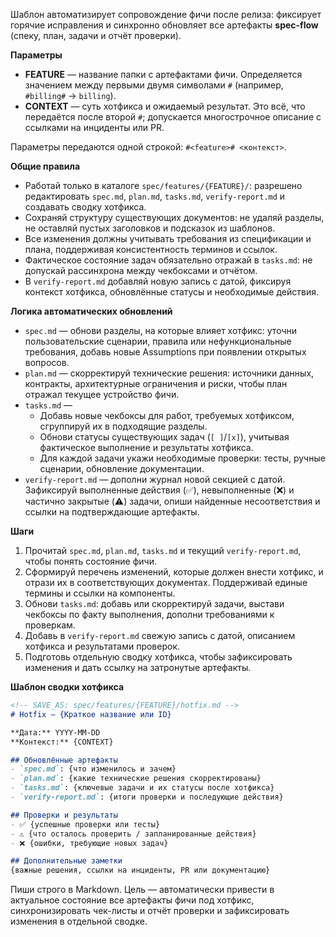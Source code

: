 <!-- spec-flow: хотфикс фичи -->

Шаблон автоматизирует сопровождение фичи после релиза: фиксирует горячие исправления и синхронно обновляет все артефакты **spec-flow** (спеку, план, задачи и отчёт проверки).

**Параметры**
- **FEATURE** — название папки с артефактами фичи. Определяется значением между первыми двумя символами `#` (например, `#billing#` → `billing`).
- **CONTEXT** — суть хотфикса и ожидаемый результат. Это всё, что передаётся после второй `#`; допускается многострочное описание с ссылками на инциденты или PR.

Параметры передаются одной строкой: `#<feature># <контекст>`.

**Общие правила**
- Работай только в каталоге `spec/features/{FEATURE}/`: разрешено редактировать `spec.md`, `plan.md`, `tasks.md`, `verify-report.md` и создавать сводку хотфикса.
- Сохраняй структуру существующих документов: не удаляй разделы, не оставляй пустых заголовков и подсказок из шаблонов.
- Все изменения должны учитывать требования из спецификации и плана, поддерживая консистентность терминов и ссылок.
- Фактическое состояние задач обязательно отражай в `tasks.md`: не допускай рассинхрона между чекбоксами и отчётом.
- В `verify-report.md` добавляй новую запись с датой, фиксируя контекст хотфикса, обновлённые статусы и необходимые действия.

**Логика автоматических обновлений**
- `spec.md` — обнови разделы, на которые влияет хотфикс: уточни пользовательские сценарии, правила или нефункциональные требования, добавь новые Assumptions при появлении открытых вопросов.
- `plan.md` — скорректируй технические решения: источники данных, контракты, архитектурные ограничения и риски, чтобы план отражал текущее устройство фичи.
- `tasks.md` —
  - Добавь новые чекбоксы для работ, требуемых хотфиксом, сгруппируй их в подходящие разделы.
  - Обнови статусы существующих задач (`[ ]`/`[x]`), учитывая фактическое выполнение и результаты хотфикса.
  - Для каждой задачи укажи необходимые проверки: тесты, ручные сценарии, обновление документации.
- `verify-report.md` — дополни журнал новой секцией с датой. Зафиксируй выполненные действия (✅), невыполненные (❌) и частично закрытые (⚠️) задачи, опиши найденные несоответствия и ссылки на подтверждающие артефакты.

**Шаги**
1. Прочитай `spec.md`, `plan.md`, `tasks.md` и текущий `verify-report.md`, чтобы понять состояние фичи.
2. Сформируй перечень изменений, которые должен внести хотфикс, и отрази их в соответствующих документах. Поддерживай единые термины и ссылки на компоненты.
3. Обнови `tasks.md`: добавь или скорректируй задачи, выстави чекбоксы по факту выполнения, дополни требованиями к проверкам.
4. Добавь в `verify-report.md` свежую запись с датой, описанием хотфикса и результатами проверок.
5. Подготовь отдельную сводку хотфикса, чтобы зафиксировать изменения и дать ссылку на затронутые артефакты.

**Шаблон сводки хотфикса**
```md
<!-- SAVE_AS: spec/features/{FEATURE}/hotfix.md -->
# Hotfix — {Краткое название или ID}

**Дата:** YYYY-MM-DD
**Контекст:** {CONTEXT}

## Обновлённые артефакты
- `spec.md`: {что изменилось и зачем}
- `plan.md`: {какие технические решения скорректированы}
- `tasks.md`: {ключевые задачи и их статусы после хотфикса}
- `verify-report.md`: {итоги проверки и последующие действия}

## Проверки и результаты
- ✅ {успешные проверки или тесты}
- ⚠️ {что осталось проверить / запланированные действия}
- ❌ {ошибки, требующие новых задач}

## Дополнительные заметки
{важные решения, ссылки на инциденты, PR или документацию}
```

Пиши строго в Markdown. Цель — автоматически привести в актуальное состояние все артефакты фичи под хотфикс, синхронизировать чек-листы и отчёт проверки и зафиксировать изменения в отдельной сводке.
